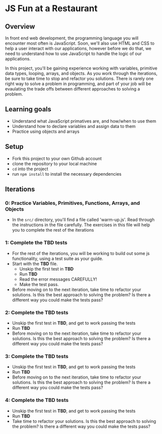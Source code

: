 # JS Fun at a Restaurant

## Overview

In front end web development, the programming language you will encounter most
often is JavaScript. Soon, we'll also use HTML and CSS to help a user interact
with our applications, however before we do that, we need to understand how to
use JavaScript to handle the logic of our applications.

In this project, you'll be gaining experience working with variables, primitive
data types, looping, arrays, and objects. As you work through the
iterations, be sure to take time to stop and refactor you solutions. There is
rarely one right way to solve a problem in programming, and part of your job
will be evaulating the trade offs between different approaches to solving a
problem.

## Learning goals

  - Understand what JavaScript primatives are, and how/when to use them
  - Understand how to declare variables and assign data to them
  - Practice using objects and arrays

## Setup

  - Fork this project to your own Github account
  - clone the repository to your local machine
  - `cd` into the project
  - run `npm install` to install the necessary dependencies

## Iterations

### 0: Practice Variables, Primitives, Functions, Arrays, and Objects
  - In the `src/` directory, you'll find a file called 'warm-up.js'. Read
    through the instructions in the file carefully. The exercises in this file
    will help you to complete the rest of the iterations  

### 1: Complete the **TBD** tests
  - For the rest of the iterations, you will be working to build out some
    js functionality, using a test suite as your guide.  
  - Start with the **TBD** file.  
    - Unskip the first test in **TBD** 
    - Run **TBD**  
    - Read the error messages CAREFULLY!  
    - Make the test pass.
  - Before moving on to the next iteration, take time to refactor your
    solutions. Is this the best approach to solving the problem? Is there a
    different way you could make the tests pass?  

### 2: Complete the **TBD** tests
  - Unskip the first test in **TBD**, and get to work passing the tests
  - Run **TBD** 
  - Before moving on to the next iteration, take time to refactor your
    solutions. Is this the best approach to solving the problem? Is there a
    different way you could make the tests pass?  

### 3: Complete the **TBD** tests
  - Unskip the first test in **TBD**, and get to work passing the tests
  - Run **TBD**  
  - Before moving on to the next iteration, take time to refactor your
    solutions. Is this the best approach to solving the problem? Is there a
    different way you could make the tests pass?  

### 4: Complete the **TBD** tests
  - Unskip the first test in **TBD**, and get to work passing the tests
  - Run **TBD**  
  - Take time to refactor your solutions. Is this the best approach to solving the problem? 
    Is there a different way you could make the tests pass?  
